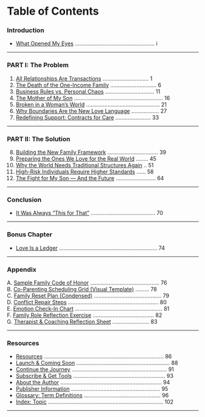# Table of Contents

### Introduction

- [What Opened My Eyes](#what-opened-my-eyes) .................................................... i

****

### PART I: The Problem

1. [All Relationships Are Transactions](#all-relationships-are-transactions) .............................. 1  
2. [The Death of the One-Income Family](#the-death-of-the-one-income-family) .............................. 6  
3. [Business Rules vs. Personal Chaos](#business-rules-vs-personal-chaos) ................................ 11  
4. [The Mother of My Son](#the-mother-of-my-son) .......................................................... 16  
5. [Broken in a Woman’s World](#broken-in-a-womans-world) ................................................ 21  
6. [Why Boundaries Are the New Love Language](#why-boundaries-are-the-new-love-language) .................. 27  
7. [Redefining Support: Contracts for Care](#redefining-support-contracts-for-care) ....................... 33  

****

### PART II: The Solution

8. [Building the New Family Framework](#building-the-new-family-framework) ................................. 39  
9. [Preparing the Ones We Love for the Real World](#preparing-the-ones-we-love-for-the-real-world) ........ 45  
10. [Why the World Needs Traditional Structures Again](#why-the-world-needs-traditional-structures-again) .. 51  
11. [High-Risk Individuals Require Higher Standards](#high-risk-individuals-require-higher-standards) ...... 58  
12. [The Fight for My Son — And the Future](#the-fight-for-my-son-and-the-future) .......................... 64  

****

### Conclusion

- [It Was Always “This for That”](#it-was-always-this-for-that) .......................................... 70

****

### Bonus Chapter

- [Love Is a Ledger](#love-is-a-ledger) ................................................................ 74

****

### Appendix

A. [Sample Family Code of Honor](#sample-family-code-of-honor) ............................................. 76  
B. [Co-Parenting Scheduling Grid (Visual Template)](#co-parenting-scheduling-grid-visual-template) ......... 78  
C. [Family Reset Plan (Condensed)](#family-reset-plan-condensed) ............................................ 79  
D. [Conflict Repair Steps](#conflict-repair-steps) ........................................................... 80  
E. [Emotion Check-In Chart](#emotion-check-in-chart) ......................................................... 81  
F. [Family Role Reflection Exercise](#family-role-reflection-exercise) ........................................ 82  
G. [Therapist & Coaching Reflection Sheet](#therapist-and-coaching-reflection-sheet) ........................ 83  

****

### Resources

- [Resources](#resources) .............................................................................. 86  
- [Launch & Coming Soon](#launch-coming-soon) ............................................................. 88  
- [Continue the Journey](#continue-the-journey) .............................................................. 91  
- [Subscribe & Get Tools](#subscribe-get-tools) ............................................................ 93  
- [About the Author](#about-the-author) .................................................................. 94  
- [Publisher Information](#publisher-information) .......................................................... 95  
- [Glossary: Term Definitions](#glossary-term-definitions) .................................................. 96  
- [Index: Topic](#index-topic) ........................................................................... 102  

---